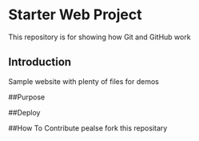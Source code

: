 # Starter Web Project

This repository is for showing how Git and GitHub work

## Introduction

Sample website with plenty of files for demos

##Purpose

##Deploy

##How To Contribute
pealse fork this repositary
